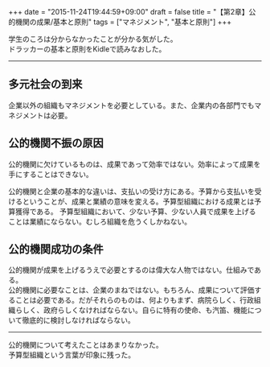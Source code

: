 +++
date = "2015-11-24T19:44:59+09:00"
draft = false
title = "【第2章】公的機関の成果/基本と原則"
tags = ["マネジメント", "基本と原則"]
+++

学生のころは分からなかったことが分かる気がした。  
ドラッカーの基本と原則をKidleで読みなおした。  

<hr>

## 多元社会の到来

企業以外の組織もマネジメントを必要としている。また、企業内の各部門でもマネジメントは必要。

## 公的機関不振の原因

公的機関に欠けているものは、成果であって効率ではない。効率によって成果を手にすることはできない。

公的機関と企業の基本的な違いは、支払いの受け方にある。予算から支払いを受けるということが、成果と業績の意味を変える。予算型組織における成果とは予算獲得である。
予算型組織において、少ない予算、少ない人員で成果を上げることは業績にならない。むしろ組織を危うくしかねない。

## 公的機関成功の条件

公的機関が成果を上げるうえで必要とするのは偉大な人物ではない。仕組みである。  
公的機関に必要なことは、企業のまねではない。もちろん、成果について評価することは必要である。だがそれらのものは、何よりもまず、病院らしく、行政組織らしく、政府らしくなければならない。自らに特有の使命、も汽笛、機能について徹底的に検討しなければならない。

<hr>

公的機関について考えたことはあまりなかった。  
予算型組織という言葉が印象に残った。


